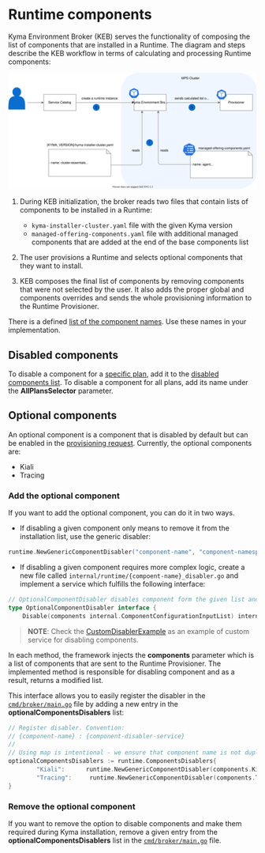 # Runtime components

Kyma Environment Broker (KEB) serves the functionality of composing the list of components that are installed in a Runtime. The diagram and steps describe the KEB workflow in terms of calculating and processing Runtime components:

![runtime-components-architecture](./assets/runtime-components.svg)

1. During KEB initialization, the broker reads two files that contain lists of components to be installed in a Runtime:  

   * `kyma-installer-cluster.yaml` file with the given Kyma version
   * `managed-offering-components.yaml` file with additional managed components that are added at the end of the base components list

2. The user provisions a Runtime and selects optional components that they want to install.

3. KEB composes the final list of components by removing components that were not selected by the user. It also adds the proper global and components overrides and sends the whole provisioning information to the Runtime Provisioner.

There is a defined [list of the component names](https://github.com/kyma-project/control-plane/blob/main/components/kyma-environment-broker/internal/runtime/components). Use these names in your implementation.

## Disabled components

To disable a component for a [specific plan](03-01-service-description.md#service-plans), add it to the [disabled components list](https://github.com/kyma-project/control-plane/blob/main/components/kyma-environment-broker/internal/runtime/disabled_components.go).
To disable a component for all plans, add its name under the **AllPlansSelector** parameter.

## Optional components

An optional component is a component that is disabled by default but can be enabled in the [provisioning request](08-01-provisioning-kyma-environment.md). Currently, the optional components are:

* Kiali
* Tracing

### Add the optional component

If you want to add the optional component, you can do it in two ways.

* If disabling a given component only means to remove it from the installation list, use the generic disabler:

```go
runtime.NewGenericComponentDisabler("component-name", "component-namespace")
```

* If disabling a given component requires more complex logic, create a new file called `internal/runtime/{compoent-name}_disabler.go` and implement a service which fulfills the following interface:

```go
// OptionalComponentDisabler disables component form the given list and returns a modified list
type OptionalComponentDisabler interface {
	Disable(components internal.ComponentConfigurationInputList) internal.ComponentConfigurationInputList
```

>**NOTE**: Check the [CustomDisablerExample](https://github.com/kyma-project/control-plane/blob/main/components/kyma-environment-broker/internal/runtime/custom_disabler_example.go) as an example of custom service for disabling components.

In each method, the framework injects the  **components** parameter which is a list of components that are sent to the Runtime Provisioner. The implemented method is responsible for disabling component and as a result, returns a modified list.

This interface allows you to easily register the disabler in the [`cmd/broker/main.go`](https://github.com/kyma-project/control-plane/blob/main/components/kyma-environment-broker/cmd/broker/main.go) file by adding a new entry in the **optionalComponentsDisablers** list:

```go
// Register disabler. Convention:
// {component-name} : {component-disabler-service}
//
// Using map is intentional - we ensure that component name is not duplicated.
optionalComponentsDisablers := runtime.ComponentsDisablers{
		"Kiali":      runtime.NewGenericComponentDisabler(components.Kiali),
		"Tracing":     runtime.NewGenericComponentDisabler(components.Tracing),
}
```

### Remove the optional component

If you want to remove the option to disable components and make them required during Kyma installation, remove a given entry from the **optionalComponentsDisablers** list in the [`cmd/broker/main.go`](https://github.com/kyma-project/control-plane/blob/main/components/kyma-environment-broker/cmd/broker/main.go) file.
